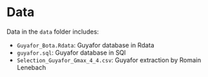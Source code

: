 # Data

Data in the `data` folder includes:

* `Guyafor_Bota.Rdata`: Guyafor database in Rdata
* `guyafor.sql`: Guyafor database in SQl
* `Selection_Guyafor_Gmax_4_4.csv`: Guyafor extraction by Romain Lenebach
